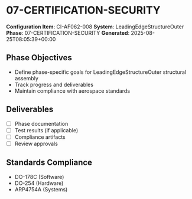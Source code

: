 # 07-CERTIFICATION-SECURITY

**Configuration Item**: CI-AF062-008
**System**: LeadingEdgeStructureOuter
**Phase**: 07-CERTIFICATION-SECURITY
**Generated**: 2025-08-25T08:05:39+00:00

## Phase Objectives
- Define phase-specific goals for LeadingEdgeStructureOuter structural assembly
- Track progress and deliverables
- Maintain compliance with aerospace standards

## Deliverables
- [ ] Phase documentation
- [ ] Test results (if applicable)
- [ ] Compliance artifacts
- [ ] Review approvals

## Standards Compliance
- DO-178C (Software)
- DO-254 (Hardware)
- ARP4754A (Systems)

